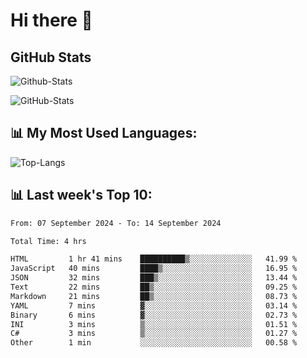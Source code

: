 # Hi there 👋

## GitHub Stats
![Github-Stats](https://github-readme-stats-sigma-five.vercel.app/api?username=ltorson&show_icons=true&theme=radical&count_private=true&show=reviews,discussions_started,discussions_answered,prs_merged,prs_merged_percentage)

![GitHub-Stats](https://github-readme-stats.vercel.app/api/wakatime?username=LeeTorson&theme=synthwave&size_weight=0.5&count_weight=0.5&title_color=36F9F6&langs_count=10&count_private=true)

## 📊 My Most Used Languages:
![Top-Langs](https://github-readme-stats-sigma-five.vercel.app/api/top-langs/?username=LTorson&layout=compact&langs_count=10)


## 📊 Last week's Top 10:
<!--START_SECTION:waka-->

```txt
From: 07 September 2024 - To: 14 September 2024

Total Time: 4 hrs

HTML         1 hr 41 mins    ██████████▒░░░░░░░░░░░░░░   41.99 %
JavaScript   40 mins         ████▒░░░░░░░░░░░░░░░░░░░░   16.95 %
JSON         32 mins         ███▒░░░░░░░░░░░░░░░░░░░░░   13.44 %
Text         22 mins         ██▒░░░░░░░░░░░░░░░░░░░░░░   09.25 %
Markdown     21 mins         ██▒░░░░░░░░░░░░░░░░░░░░░░   08.73 %
YAML         7 mins          ▓░░░░░░░░░░░░░░░░░░░░░░░░   03.14 %
Binary       6 mins          ▓░░░░░░░░░░░░░░░░░░░░░░░░   02.73 %
INI          3 mins          ▒░░░░░░░░░░░░░░░░░░░░░░░░   01.51 %
C#           3 mins          ▒░░░░░░░░░░░░░░░░░░░░░░░░   01.27 %
Other        1 min           ░░░░░░░░░░░░░░░░░░░░░░░░░   00.58 %
```

<!--END_SECTION:waka-->
